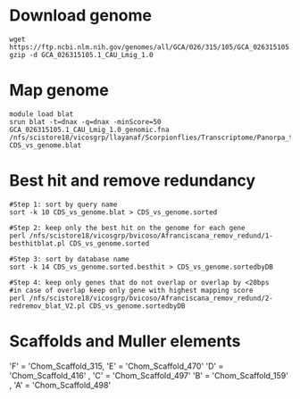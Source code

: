# Download genome
```
wget https://ftp.ncbi.nlm.nih.gov/genomes/all/GCA/026/315/105/GCA_026315105.1_CAU_Lmig_1.0/
gzip -d GCA_026315105.1_CAU_Lmig_1.0 
```
# Map genome 
```
module load blat
srun blat -t=dnax -q=dnax -minScore=50 GCA_026315105.1_CAU_Lmig_1.0_genomic.fna /nfs/scistore18/vicosgrp/llayanaf/Scorpionflies/Transcriptome/Panorpa_transcriptome_500bp.cds CDS_vs_genome.blat
```
# Best hit and remove redundancy
```
#Step 1: sort by query name
sort -k 10 CDS_vs_genome.blat > CDS_vs_genome.sorted

#Step 2: keep only the best hit on the genome for each gene
perl /nfs/scistore18/vicosgrp/bvicoso/Afranciscana_remov_redund/1-besthitblat.pl CDS_vs_genome.sorted 

#Step 3: sort by database name
sort -k 14 CDS_vs_genome.sorted.besthit > CDS_vs_genome.sortedbyDB

#Step 4: keep only genes that do not overlap or overlap by <20bps 
#in case of overlap keep only gene with highest mapping score
perl /nfs/scistore18/vicosgrp/bvicoso/Afranciscana_remov_redund/2-redremov_blat_V2.pl CDS_vs_genome.sortedbyDB 
```
# Scaffolds and Muller elements
'F' = 'Chom_Scaffold_315, 'E' = 'Chom_Scaffold_470'
'D' = 'Chom_Scaffold_416' , 'C' = 'Chom_Scaffold_497'
'B' = 'Chom_Scaffold_159' , 'A' = 'Chom_Scaffold_498'

